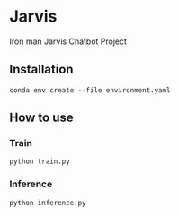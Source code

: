 # Jarvis
Iron man Jarvis Chatbot Project

## Installation
```
conda env create --file environment.yaml
```
## How to use
### Train
```
python train.py
```
### Inference
```
python inference.py
```
